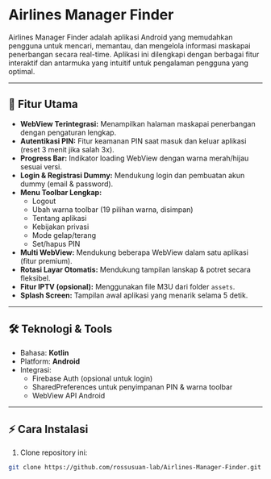 # Airlines Manager Finder

Airlines Manager Finder adalah aplikasi Android yang memudahkan pengguna untuk mencari, memantau, dan mengelola informasi maskapai penerbangan secara real-time. Aplikasi ini dilengkapi dengan berbagai fitur interaktif dan antarmuka yang intuitif untuk pengalaman pengguna yang optimal.

---

## 📌 Fitur Utama

- **WebView Terintegrasi:** Menampilkan halaman maskapai penerbangan dengan pengaturan lengkap.
- **Autentikasi PIN:** Fitur keamanan PIN saat masuk dan keluar aplikasi (reset 3 menit jika salah 3x).
- **Progress Bar:** Indikator loading WebView dengan warna merah/hijau sesuai versi.
- **Login & Registrasi Dummy:** Mendukung login dan pembuatan akun dummy (email & password).
- **Menu Toolbar Lengkap:**
  - Logout
  - Ubah warna toolbar (19 pilihan warna, disimpan)
  - Tentang aplikasi
  - Kebijakan privasi
  - Mode gelap/terang
  - Set/hapus PIN
- **Multi WebView:** Mendukung beberapa WebView dalam satu aplikasi (fitur premium).
- **Rotasi Layar Otomatis:** Mendukung tampilan lanskap & potret secara fleksibel.
- **Fitur IPTV (opsional):** Menggunakan file M3U dari folder `assets`.
- **Splash Screen:** Tampilan awal aplikasi yang menarik selama 5 detik.

---

## 🛠️ Teknologi & Tools

- Bahasa: **Kotlin**
- Platform: **Android**
- Integrasi:
  - Firebase Auth (opsional untuk login)
  - SharedPreferences untuk penyimpanan PIN & warna toolbar
  - WebView API Android

---

## ⚡ Cara Instalasi

1. Clone repository ini:

```bash
git clone https://github.com/rossusuan-lab/Airlines-Manager-Finder.git
